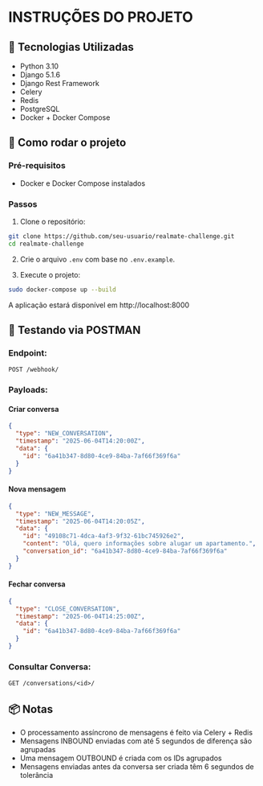 # INSTRUÇÕES DO PROJETO

## 🔧 Tecnologias Utilizadas
- Python 3.10
- Django 5.1.6
- Django Rest Framework
- Celery
- Redis
- PostgreSQL
- Docker + Docker Compose

## 🚀 Como rodar o projeto

### Pré-requisitos
- Docker e Docker Compose instalados

### Passos
1. Clone o repositório:
```bash
git clone https://github.com/seu-usuario/realmate-challenge.git
cd realmate-challenge
```

2. Crie o arquivo `.env` com base no `.env.example`.

3. Execute o projeto:
```bash
sudo docker-compose up --build
```

A aplicação estará disponível em http://localhost:8000

## 🧪 Testando via POSTMAN

### Endpoint:
```
POST /webhook/
```

### Payloads:

#### Criar conversa
```json
{
  "type": "NEW_CONVERSATION",
  "timestamp": "2025-06-04T14:20:00Z",
  "data": {
    "id": "6a41b347-8d80-4ce9-84ba-7af66f369f6a"
  }
}
```

#### Nova mensagem
```json
{
  "type": "NEW_MESSAGE",
  "timestamp": "2025-06-04T14:20:05Z",
  "data": {
    "id": "49108c71-4dca-4af3-9f32-61bc745926e2",
    "content": "Olá, quero informações sobre alugar um apartamento.",
    "conversation_id": "6a41b347-8d80-4ce9-84ba-7af66f369f6a"
  }
}
```

#### Fechar conversa
```json
{
  "type": "CLOSE_CONVERSATION",
  "timestamp": "2025-06-04T14:25:00Z",
  "data": {
    "id": "6a41b347-8d80-4ce9-84ba-7af66f369f6a"
  }
}
```

### Consultar Conversa:
```
GET /conversations/<id>/
```

## 📦 Notas
- O processamento assíncrono de mensagens é feito via Celery + Redis
- Mensagens INBOUND enviadas com até 5 segundos de diferença são agrupadas
- Uma mensagem OUTBOUND é criada com os IDs agrupados
- Mensagens enviadas antes da conversa ser criada têm 6 segundos de tolerância